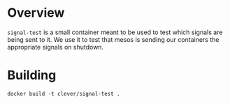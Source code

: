 # Overview

`signal-test` is a small container meant to be used to test which signals are being sent to it.  We use it to test that mesos is sending our containers the appropriate signals on shutdown.

# Building

`docker build -t clever/signal-test .`
